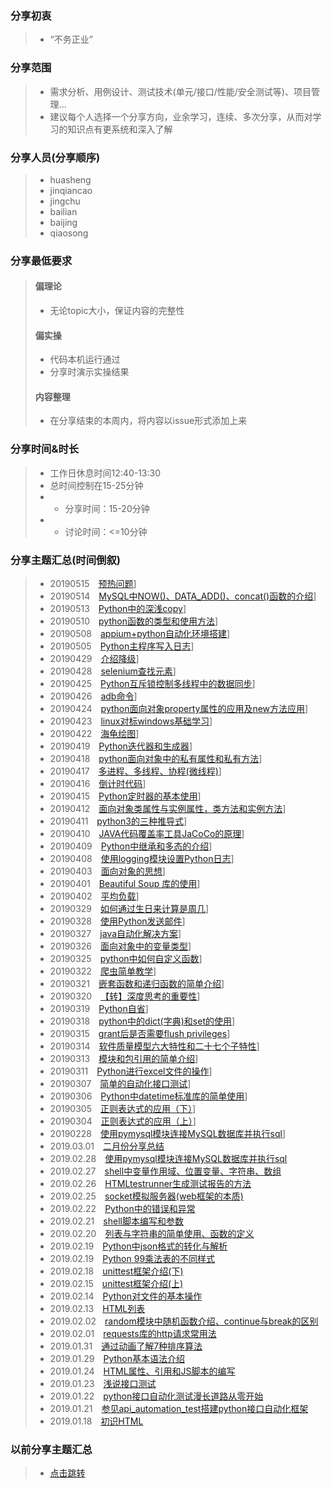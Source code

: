 ### 分享初衷
>+ “不务正业”

### 分享范围
>+ 需求分析、用例设计、测试技术(单元/接口/性能/安全测试等)、项目管理...
>+ 建议每个人选择一个分享方向，业余学习，连续、多次分享，从而对学习的知识点有更系统和深入了解

### 分享人员(分享顺序)
>+ huasheng
>+ jinqiancao
>+ jingchu
>+ bailian
>+ baijing
>+ qiaosong

### 分享最低要求
>#### 偏理论
>+ 无论topic大小，保证内容的完整性
>#### 偏实操
>+ 代码本机运行通过
>+ 分享时演示实操结果
>#### 内容整理
>+ 在分享结束的本周内，将内容以issue形式添加上来

### 分享时间&时长
>+ 工作日休息时间12:40-13:30
>+ 总时间控制在15-25分钟
>+  + 分享时间：15-20分钟
>+  + 讨论时间：<=10分钟
 
### 分享主题汇总(时间倒叙)
>+ 20190515&emsp;[预热问题](https://github.com/chzhiyi/-KnowledgeShare/issues/69)]
>+ 20190514&emsp;[MySQL中NOW()、DATA_ADD()、concat()函数的介绍](https://github.com/chzhiyi/-KnowledgeShare/issues/68)]
>+ 20190513&emsp;[Python中的深浅copy](https://github.com/chzhiyi/-KnowledgeShare/issues/67)]
>+ 20190510&emsp;[python函数的类型和使用方法](https://github.com/chzhiyi/-KnowledgeShare/issues/66)]
>+ 20190508&emsp;[appium+python自动化环境搭建](https://github.com/chzhiyi/-KnowledgeShare/issues/65)]
>+ 20190505&emsp;[Python主程序写入日志](https://github.com/chzhiyi/-KnowledgeShare/issues/64)]
>+ 20190429&emsp;[介绍降级](https://github.com/chzhiyi/-KnowledgeShare/issues/63)]
>+ 20190428&emsp;[selenium查找元素](https://github.com/chzhiyi/-KnowledgeShare/issues/62)]
>+ 20190425&emsp;[Python互斥锁控制多线程中的数据同步](https://github.com/chzhiyi/-KnowledgeShare/issues/61)]
>+ 20190426&emsp;[adb命令](https://github.com/chzhiyi/-KnowledgeShare/issues/60)]
>+ 20190424&emsp;[python面向对象property属性的应用及new方法应用](https://github.com/chzhiyi/-KnowledgeShare/issues/59)]
>+ 20190423&emsp;[linux对标windows基础学习](https://github.com/chzhiyi/-KnowledgeShare/issues/58)]
>+ 20190422&emsp;[海龟绘图](https://github.com/chzhiyi/-KnowledgeShare/issues/57)]
>+ 20190419&emsp;[Python迭代器和生成器](https://github.com/chzhiyi/-KnowledgeShare/issues/56)]
>+ 20190418&emsp;[python面向对象中的私有属性和私有方法](https://github.com/chzhiyi/-KnowledgeShare/issues/55)]
>+ 20190417&emsp;[多进程、多线程、协程(微线程)](https://github.com/chzhiyi/-KnowledgeShare/issues/54)]
>+ 20190416&emsp;[倒计时代码](https://github.com/chzhiyi/-KnowledgeShare/issues/53)]
>+ 20190415&emsp;[Python定时器的基本使用](https://github.com/chzhiyi/-KnowledgeShare/issues/52)]
>+ 20190412&emsp;[面向对象类属性与实例属性，类方法和实例方法](https://github.com/chzhiyi/-KnowledgeShare/issues/51)]
>+ 20190411&emsp;[python3的三种推导式](https://github.com/chzhiyi/-KnowledgeShare/issues/50)]
>+ 20190410&emsp;[JAVA代码覆盖率工具JaCoCo的原理](https://github.com/chzhiyi/-KnowledgeShare/issues/49)]
>+ 20190409&emsp;[Python中继承和多态的介绍](https://github.com/chzhiyi/-KnowledgeShare/issues/48)]
>+ 20190408&emsp;[使用logging模块设置Python日志](https://github.com/chzhiyi/-KnowledgeShare/issues/47)]
>+ 20190403&emsp;[面向对象的思想](https://github.com/chzhiyi/-KnowledgeShare/issues/46)]
>+ 20190401&emsp;[Beautiful Soup 库的使用](https://github.com/chzhiyi/-KnowledgeShare/issues/45)]
>+ 20190402&emsp;[平均负载](https://github.com/chzhiyi/-KnowledgeShare/issues/44)]
>+ 20190329&emsp;[如何通过生日来计算是周几](https://github.com/chzhiyi/-KnowledgeShare/issues/43)]
>+ 20190328&emsp;[使用Python发送邮件](https://github.com/chzhiyi/-KnowledgeShare/issues/42)]
>+ 20190327&emsp;[java自动化解决方案](https://github.com/chzhiyi/-KnowledgeShare/issues/41)]
>+ 20190326&emsp;[面向对象中的变量类型](https://github.com/chzhiyi/-KnowledgeShare/issues/40)]
>+ 20190325&emsp;[python中如何自定义函数](https://github.com/chzhiyi/-KnowledgeShare/issues/39)]
>+ 20190322&emsp;[爬虫简单教学](https://github.com/chzhiyi/-KnowledgeShare/issues/38)]
>+ 20190321&emsp;[嵌套函数和递归函数的简单介绍](https://github.com/chzhiyi/-KnowledgeShare/issues/37)]
>+ 20190320&emsp;[【转】深度思考的重要性](https://github.com/chzhiyi/-KnowledgeShare/issues/36)]
>+ 20190319&emsp;[Python自省](https://github.com/chzhiyi/-KnowledgeShare/issues/35)]
>+ 20190318&emsp;[python中的dict(字典)和set的使用](https://github.com/chzhiyi/-KnowledgeShare/issues/34)]
>+ 20190315&emsp;[grant后是否需要flush privileges](https://github.com/chzhiyi/-KnowledgeShare/issues/33)]
>+ 20190314&emsp;[软件质量模型六大特性和二十七个子特性](https://github.com/chzhiyi/-KnowledgeShare/issues/32)]
>+ 20190313&emsp;[模块和包引用的简单介绍](https://github.com/chzhiyi/-KnowledgeShare/issues/31)]
>+ 20190311&emsp;[Python进行excel文件的操作](https://github.com/chzhiyi/-KnowledgeShare/issues/30)]
>+ 20190307&emsp;[简单的自动化接口测试](https://github.com/chzhiyi/-KnowledgeShare/issues/27)]
>+ 20190306&emsp;[Python中datetime标准库的简单使用](https://github.com/chzhiyi/-KnowledgeShare/issues/26)]
>+ 20190305&emsp;[正则表达式的应用（下）](https://github.com/chzhiyi/-KnowledgeShare/issues/25)]
>+ 20190304&emsp;[正则表达式的应用（上）](https://github.com/chzhiyi/-KnowledgeShare/issues/24)]
>+ 20190228&emsp;[使用pymysql模块连接MySQL数据库并执行sql](https://github.com/chzhiyi/-KnowledgeShare/issues/23)]
>+ 2019.03.01&emsp;[二月份分享总结](https://github.com/chzhiyi/-KnowledgeShare/issues/22)
>+ 2019.02.28&emsp;[使用pymysql模块连接MySQL数据库并执行sql](https://github.com/chzhiyi/-KnowledgeShare/issues/23)
>+ 2019.02.27&emsp;[shell中变量作用域、位置变量、字符串、数组](https://github.com/chzhiyi/-KnowledgeShare/issues/21)
>+ 2019.02.26&emsp;[HTMLtestrunner生成测试报告的方法](https://github.com/chzhiyi/-KnowledgeShare/issues/20)
>+ 2019.02.25&emsp;[socket模拟服务器(web框架的本质)](https://github.com/chzhiyi/-KnowledgeShare/issues/19)
>+ 2019.02.22&emsp;[Python中的错误和异常](https://github.com/chzhiyi/-KnowledgeShare/issues/18)
>+ 2019.02.21&emsp;[shell脚本编写和参数](https://github.com/chzhiyi/-KnowledgeShare/issues/17)
>+ 2019.02.20&emsp;[列表与字符串的简单使用、函数的定义](https://github.com/chzhiyi/-KnowledgeShare/issues/16)
>+ 2019.02.19&emsp;[Python中json格式的转化与解析](https://github.com/chzhiyi/-KnowledgeShare/issues/15)
>+ 2019.02.19&emsp;[Python 99乘法表的不同样式](https://github.com/chzhiyi/-KnowledgeShare/issues/14)
>+ 2019.02.18&emsp;[unittest框架介绍(下)](https://github.com/chzhiyi/-KnowledgeShare/issues/13)
>+ 2019.02.15&emsp;[unittest框架介绍(上)](https://github.com/chzhiyi/-KnowledgeShare/issues/12)
>+ 2019.02.14&emsp;[Python对文件的基本操作](https://github.com/chzhiyi/-KnowledgeShare/issues/11)
>+ 2019.02.13&emsp;[HTML列表](https://github.com/chzhiyi/-KnowledgeShare/issues/10)
>+ 2019.02.02&emsp;[random模块中随机函数介绍、continue与break的区别](https://github.com/chzhiyi/-KnowledgeShare/issues/9)
>+ 2019.02.01&emsp;[requests库的http请求常用法](https://github.com/chzhiyi/-KnowledgeShare/issues/8)
>+ 2019.01.31&emsp;[通过动画了解7种排序算法](https://github.com/chzhiyi/-KnowledgeShare/issues/7)
>+ 2019.01.29&emsp;[Python基本语法介绍](https://github.com/chzhiyi/-KnowledgeShare/issues/4)
>+ 2019.01.24&emsp;[HTML属性、引用和JS脚本的编写](https://github.com/chzhiyi/-KnowledgeShare/issues/6)
>+ 2019.01.23&emsp;[浅说接口测试](https://github.com/chzhiyi/-KnowledgeShare/issues/5)
>+ 2019.01.22&emsp;[python接口自动化测试漫长道路从零开始](https://github.com/chzhiyi/-KnowledgeShare/issues/3)
>+ 2019.01.21&emsp;[参见api_automation_test搭建python接口自动化框架](https://github.com/chzhiyi/-KnowledgeShare/issues/1)
>+ 2019.01.18&emsp;[初识HTML](https://github.com/chzhiyi/-KnowledgeShare/issues/2)
### 以前分享主题汇总
>+ [点击跳转](https://github.com/chzhiyi/-KnowledgeShare/blob/master/20181114-20190117%E5%88%86%E4%BA%AB%E4%B8%BB%E9%A2%98%E6%B1%87%E6%80%BB.md)
